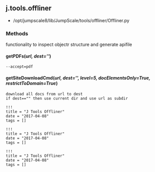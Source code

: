 <!-- toc -->
## j.tools.offliner

- /opt/jumpscale8/lib/JumpScale/tools/offliner/Offliner.py

### Methods

functionality to inspect objectr structure and generate apifile

#### getPDFs(*url, dest=''*) 

```
--accept=pdf

```

#### getSiteDownloadCmd(*url, dest='', level=5, docElementsOnly=True, restrictToDomain=True*) 

```
download all docs from url to dest
if dest=="" then use current dir and use url as subdir

```


```
!!!
title = "J Tools Offliner"
date = "2017-04-08"
tags = []
```

```
!!!
title = "J Tools Offliner"
date = "2017-04-08"
tags = []
```

```
!!!
title = "J Tools Offliner"
date = "2017-04-08"
tags = []
```

